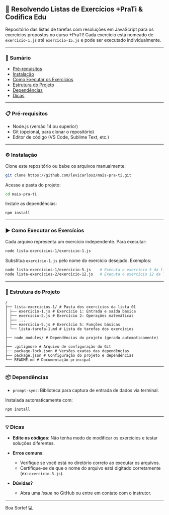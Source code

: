 ## 🚀 Resolvendo Listas de Exercícios +PraTi & Codifica Edu

Repositório das listas de tarefas com resoluções em JavaScript para os exercícios propostos no curso +PraTI! Cada exercício está nomeado de `exercicio-1.js` até `exercicio-15.js` e pode ser executado individualmente.

---

### 📌 Sumário
- [Pré-requisitos](#pré-requisitos)
- [Instalação](#instalação)
- [Como Executar os Exercícios](#como-executar-os-exercícios)
- [Estrutura do Projeto](#estrutura-do-projeto)
- [Dependências](#dependências)
- [Dicas](#dicas)

---

### 📋 Pré-requisitos
- Node.js (versão 14 ou superior)
- Git (opcional, para clonar o repositório)
- Editor de código (VS Code, Sublime Text, etc.)

---

### ⚙️ Instalação

Clone este repositório ou baixe os arquivos manualmente:
```bash
git clone https://github.com/levicarlosz/mais-pra-ti.git
```

Acesse a pasta do projeto:
```bash
cd mais-pra-ti
```

Instale as dependências:
```bash
npm install
```

---

### ▶️ Como Executar os Exercícios

Cada arquivo representa um exercício independente. Para executar:
```bash
node lista-exercicios-1/exercicio-1.js
```

Substitua `exercicio-1.js` pelo nome do exercício desejado. Exemplos:
```bash
node lista-exercicios-1/exercicio-5.js    # Executa o exercício 5 da lista 1
node lista-exercicios-2/exercicio-12.js   # Executa o exercício 12 da lista 2
```

---

### 📂 Estrutura do Projeto
```
/
├── lista-exercicios-1/ # Pasta dos exercícios da lista 01
│ ├── exercicio-1.js # Exercício 1: Entrada e saída básica
│ ├── exercicio-2.js # Exercício 2: Operações matemáticas
│ ├── ...
│ ├── exercicio-5.js # Exercício 5: Funções básicas
│ └── lista-tarefa-1.md # Lista de tarefas dos exercícios
│
├── node_modules/ # Dependências do projeto (gerado automaticamente)
│
├── .gitignore # Arquivo de configuração do Git
├── package-lock.json # Versões exatas das dependências
├── package.json # Configuração do projeto e dependências
└── README.md # Documentação principal
```

---

### 📦 Dependências
- `prompt-sync`: Biblioteca para captura de entrada de dados via terminal.

Instalada automaticamente com:
```bash
npm install
```

---

### 💡 Dicas
- **Edite os códigos**: Não tenha medo de modificar os exercícios e testar soluções diferentes.

- **Erros comuns**:
  - Verifique se você está no diretório correto ao executar os arquivos.
  - Certifique-se de que o nome do arquivo está digitado corretamente (ex: `exercicio-3.js`).

- **Dúvidas?**
  - Abra uma *issue* no GitHub ou entre em contato com o instrutor.

---

Boa Sorte! 💻
